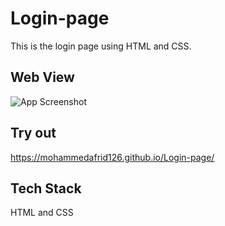 
# Login-page

This is the login page using HTML and CSS.


## Web View

![App Screenshot](https://raw.github.com/MohammedAfrid126/Login-page/master/web-view.jpg)

## Try out

https://mohammedafrid126.github.io/Login-page/


## Tech Stack

HTML and CSS